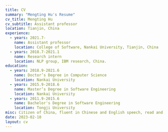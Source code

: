 ```yaml
---
title: CV
summary: "Mengting Hu's Resume"
cv_title: Mengting Hu
cv_subtitle: Assistant professor
location: Tianjin, China
experience:
  - years: 2021.7-
    name: Assistant professor
    location: College of Software, Nankai University, Tianjin, China
  - years: 2018.7-2021.1
    name: Research intern
    location: NLP group, IBM research, China.
education:
  - years: 2018.9-2021.6
    name: Doctor’s Degree in Computer Science
    location: Nankai University
  - years: 2015.9-2018.6
    name: Master’s Degree in Software Engineering
    location: Nankai University
  - years: 2011.9-2015.6
    name: Bachelor's Degree in Software Engineering
    location: Tongji University
misc: Citizen of China, fluent in Chinese and English speech, read and write both excellently.
date: 2023-02-10
layout: cv
---
```

